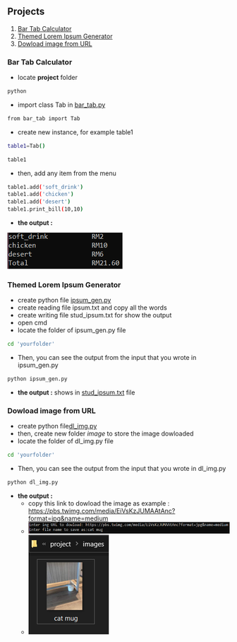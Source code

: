 ## Projects
1. [Bar Tab Calculator](#Bar-Tab-Calculator)
2. [Themed Lorem Ipsum Generator](#Themed-Lorem-Ipsum-Generator)
3. [Dowload image from URL](#Dowload-image-from-URL)

### Bar Tab Calculator
- locate **project** folder
```bash
python
```
- import class Tab in [bar_tab.py](https://github.com/0732sta/starter-python/blob/master/project/bar_tab.py) 
```bash
from bar_tab import Tab
```
- create new instance, for example table1
```bash
table1=Tab()
```
```bash
table1
```
- then, add any item from the menu
```bash
table1.add('soft_drink')
table1.add('chicken')
table1.add('desert')
table1.print_bill(10,10)
```
- **the output :**

![tol-menu](menu.png)

### Themed Lorem Ipsum Generator
- create python file [ipsum_gen.py](https://github.com/0732sta/starter-python/blob/master/project/ipsum_gen.py)
- create reading file ipsum.txt and copy all the words
- create writing file stud_ipsum.txt for show the output 
- open cmd
- locate the folder of ipsum_gen.py file
```bash
cd 'yourfolder'
```
- Then, you can see the output from the input that you wrote in ipsum_gen.py
```bash
python ipsum_gen.py
```
- **the output :** shows in [stud_ipsum.txt](https://github.com/0732sta/starter-python/blob/master/project/stud_ipsum.txt) file

### Dowload image from URL
- create python file[dl_img.py](https://github.com/0732sta/starter-python/blob/master/project/dl_img.py)
- then, create new folder *image* to store the image dowloaded
- locate the folder of dl_img.py file
```bash
cd 'yourfolder'
```
- Then, you can see the output from the input that you wrote in dl_img.py
```bash
python dl_img.py
```
- **the output :**
  - copy this link to dowload the image as example : https://pbs.twimg.com/media/EiVsKzJUMAAtAnc?format=jpg&name=medium
  - ![dl](dl.png) 
  - ![cat](cat.png) 
